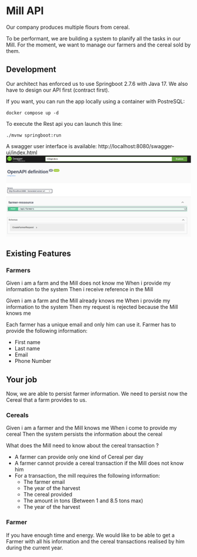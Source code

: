 # Mill API

Our company produces multiple flours from cereal.

To be performant, we are building a system to planify all the tasks in our Mill.
For the moment, we want to manage our farmers and the cereal sold by them.

## Development

Our architect has enforced us to use Springboot 2.7.6 with Java 17.
We also have to design our API first (contract first).


If you want, you can run the app locally using a container with PostreSQL:
```shell
docker compose up -d
```
To execute the Rest api you can launch this line:
```shell
./mvnw springboot:run
```

A swagger user interface is available: http://localhost:8080/swagger-ui/index.html
![img](./docs/swagger-ui.png)

## Existing Features

### Farmers

Given i am a farm and the Mill does not know me
When i provide my information to the system
Then i receive reference in the Mill

Given i am a farm and the Mill already knows me
When i provide my information to the system
Then my request is rejected because the Mill knows me

Each farmer has a unique email and only him can use it.
Farmer has to provide the following information:
- First name
- Last name
- Email
- Phone Number

## Your job

Now, we are able to persist farmer information.
We need to persist now the Cereal that a farm provides to us.

### Cereals
Given i am a farmer and the Mill knows me
When i come to provide my cereal
Then the system persists the information about the cereal


What does the Mill need to know about the cereal transaction ?
- A farmer can provide only one kind of Cereal per day
- A farmer cannot provide a cereal transaction if the Mill does not know him
- For a transaction, the mill requires the following information:
  - The farmer email 
  - The year of the harvest
  - The cereal provided
  - The amount in tons (Between 1 and 8.5 tons max)
  - The year of the harvest


### Farmer

If you have enough time and energy.
We would like to be able to get a Farmer with all his information and the cereal transactions realised by him during the current year.




